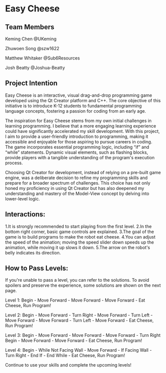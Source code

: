 # Easy Cheese

## Team Members
Keming Chen @UKeming

Zhuwoen Song @szw1622

Matthew Whitaker @Sub6Resources

Josh Beatty @Joshua-Beatty

## Project Intention
Easy Cheese is an interactive, visual drag-and-drop programming game developed using the Qt Creator platform and C++. The core objective of this initiative is to introduce K-12 students to fundamental programming language concepts, fostering a passion for coding from an early age.

The inspiration for Easy Cheese stems from my own initial challenges in learning programming. I believe that a more engaging learning experience could have significantly accelerated my skill development. With this project, I aim to provide a user-friendly introduction to programming, making it accessible and enjoyable for those aspiring to pursue careers in coding. The game incorporates essential programming logic, including “if” and “while” statements. Dynamic visual elements, such as flashing blocks, provide players with a tangible understanding of the program's execution process.

Choosing Qt Creator for development, instead of relying on a pre-built game engine, was a deliberate decision to refine my programming skills and prepare for a broader spectrum of challenges. This choice has not only honed my proficiency in using Qt Creator but has also deepened my understanding and mastery of the Model-View concept by delving into lower-level logic.

## Interactions:
1.It is strongly recommended to start playing from the first level.
2.In the bottom right corner, basic game controls are explained.
3.The goal of the game is to build programs to make the robot eat cheese.
4.You can adjust the speed of the animation; moving the speed slider down speeds up the animation, while moving it up slows it down.
5.The arrow on the robot's belly indicates its direction.

## How to Pass Levels:
If you're unable to pass a level, you can refer to the solutions.
To avoid spoilers and preserve the experience, some solutions are shown on the next page.

Level 1: Begin - Move Forward - Move Forward - Move Forward - Eat Cheese, Run Program!

Level 2: Begin - Move Forward - Turn Right - Move Forward - Turn Left - Move Forward - Move Forward - Turn Left - Move Forward - Eat Cheese, Run Program!

Level 3: Begin - Move Forward - Move Forward - Move Forward - Turn Right Begin - Move Forward - Move Forward - Eat Cheese, Run Program!

Level 4: Begin - While Not Facing Wall - Move Forward - If Facing Wall - Turn Right - End If - End While - Eat Cheese, Run Program!

Continue to use your skills and complete the upcoming levels!
